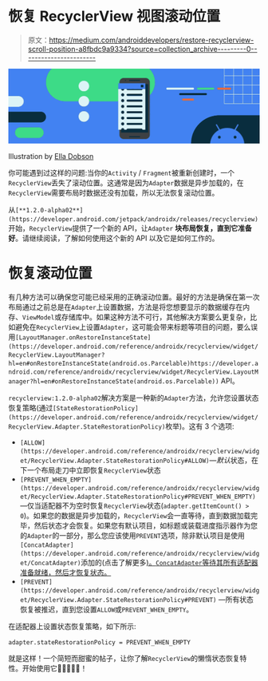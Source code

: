 # 恢复 RecyclerView 视图滚动位置

> 原文：<https://medium.com/androiddevelopers/restore-recyclerview-scroll-position-a8fbdc9a9334?source=collection_archive---------0----------------------->

![](img/3ef0d041827392982de1593b540e5bf6.png)

Illustration by [Ella Dobson](https://www.instagram.com/elladobbie/)

你可能遇到过这样的问题:当你的`Activity` / `Fragment`被重新创建时，一个`RecyclerView`丢失了滚动位置。这通常是因为`Adapter`数据是异步加载的，在`RecyclerView`需要布局时数据还没有加载，所以无法恢复滚动位置。

从`[**1.2.0-alpha02**](https://developer.android.com/jetpack/androidx/releases/recyclerview)`开始，`RecyclerView`提供了一个新的 API，让`Adapter` **块布局恢复，直到它准备好**。请继续阅读，了解如何使用这个新的 API 以及它是如何工作的。

# 恢复滚动位置

有几种方法可以确保您可能已经采用的正确滚动位置。最好的方法是确保在第一次布局通过之前总是在`Adapter`上设置数据，方法是将您想要显示的数据缓存在内存、`ViewModel`或存储库中。如果这种方法不可行，其他解决方案要么更复杂，比如避免在`RecyclerView`上设置`Adapter`，这可能会带来标题等项目的问题，要么误用`[LayoutManager.onRestoreInstanceState](https://developer.android.com/reference/androidx/recyclerview/widget/RecyclerView.LayoutManager?hl=en#onRestoreInstanceState(android.os.Parcelable)https://developer.android.com/reference/androidx/recyclerview/widget/RecyclerView.LayoutManager?hl=en#onRestoreInstanceState(android.os.Parcelable))` API。

`recyclerview:1.2.0-alpha02`解决方案是一种新的`Adapter`方法，允许您设置状态恢复策略(通过`[StateRestorationPolicy](https://developer.android.com/reference/androidx/recyclerview/widget/RecyclerView.Adapter.StateRestorationPolicy)`枚举)。这有 3 个选项:

*   `[ALLOW](https://developer.android.com/reference/androidx/recyclerview/widget/RecyclerView.Adapter.StateRestorationPolicy#ALLOW)`—*默认*状态，在下一个布局走刀中立即恢复`RecyclerView`状态
*   `[PREVENT_WHEN_EMPTY](https://developer.android.com/reference/androidx/recyclerview/widget/RecyclerView.Adapter.StateRestorationPolicy#PREVENT_WHEN_EMPTY)` —仅当适配器不为空时恢复`RecyclerView`状态(`adapter.getItemCount() > 0`)。如果您的数据是异步加载的，`RecyclerView`会一直等待，直到数据加载完毕，然后状态才会恢复。如果您有默认项目，如标题或装载进度指示器作为您的`Adapter`的一部分，那么您应该使用`PREVENT`选项，除非默认项目是使用`[ConcatAdapter](https://developer.android.com/reference/androidx/recyclerview/widget/ConcatAdapter)`添加的(点击了解更多[)。`ConcatAdapter`等待其所有适配器准备就绪，然后才恢复状态。](/androiddevelopers/merge-adapters-sequentially-with-mergeadapter-294d2942127a)
*   `[PREVENT](https://developer.android.com/reference/androidx/recyclerview/widget/RecyclerView.Adapter.StateRestorationPolicy#PREVENT)` —所有状态恢复被推迟，直到您设置`ALLOW`或`PREVENT_WHEN_EMPTY`。

在适配器上设置状态恢复策略，如下所示:

```
adapter.stateRestorationPolicy = PREVENT_WHEN_EMPTY
```

就是这样！一个简短而甜蜜的帖子，让你了解`RecyclerView`的懒惰状态恢复特性。开始使用它🏁👩‍💻👨‍💻！
